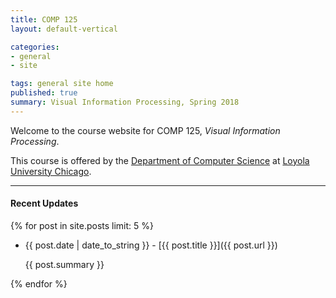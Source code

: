 ```yaml
---
title: COMP 125
layout: default-vertical

categories:
- general
- site

tags: general site home
published: true
summary: Visual Information Processing, Spring 2018
---
```


Welcome to the course website for COMP 125, *Visual Information Processing*.

This course is offered by the [Department of Computer Science](http://www.luc.edu/cs/) at [Loyola University Chicago](http://www.luc.edu).

***

#### Recent Updates
{% for post in site.posts limit: 5 %}

<!--{{ post.date | date_to_string }} | [{{ post.title }}]({{ post.url }})-->
* {{ post.date | date_to_string }} - [{{ post.title }}]({{ post.url }})

  {{ post.summary }}

{% endfor %}
